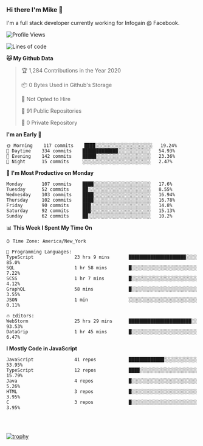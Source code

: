 ### Hi there I'm Mike 👋
I'm a full stack developer currently working for Infogain @ Facebook.

<!--START_SECTION:waka-->
![Profile Views](http://img.shields.io/badge/Profile%20Views-4-blue)

![Lines of code](https://img.shields.io/badge/From%20Hello%20World%20I%27ve%20Written-8.6%20million%20lines%20of%20code-blue)

**🐱 My Github Data** 

> 🏆 1,284 Contributions in the Year 2020
 > 
> 📦 0 Bytes Used in Github's Storage 
 > 
> 🚫 Not Opted to Hire
 > 
> 📜 91 Public Repositories
 > 
> 🔑 0 Private Repository 
 > 
**I'm an Early 🐤** 

```text
🌞 Morning    117 commits    ████░░░░░░░░░░░░░░░░░░░░░   19.24% 
🌆 Daytime    334 commits    █████████████░░░░░░░░░░░░   54.93% 
🌃 Evening    142 commits    █████░░░░░░░░░░░░░░░░░░░░   23.36% 
🌙 Night      15 commits     ░░░░░░░░░░░░░░░░░░░░░░░░░   2.47%

```
📅 **I'm Most Productive on Monday** 

```text
Monday       107 commits    ████░░░░░░░░░░░░░░░░░░░░░   17.6% 
Tuesday      52 commits     ██░░░░░░░░░░░░░░░░░░░░░░░   8.55% 
Wednesday    103 commits    ████░░░░░░░░░░░░░░░░░░░░░   16.94% 
Thursday     102 commits    ████░░░░░░░░░░░░░░░░░░░░░   16.78% 
Friday       90 commits     ███░░░░░░░░░░░░░░░░░░░░░░   14.8% 
Saturday     92 commits     ███░░░░░░░░░░░░░░░░░░░░░░   15.13% 
Sunday       62 commits     ██░░░░░░░░░░░░░░░░░░░░░░░   10.2%

```


📊 **This Week I Spent My Time On** 

```text
⌚︎ Time Zone: America/New_York

💬 Programming Languages: 
TypeScript               23 hrs 9 mins       █████████████████████░░░░   85.0% 
SQL                      1 hr 58 mins        █░░░░░░░░░░░░░░░░░░░░░░░░   7.22% 
SCSS                     1 hr 7 mins         █░░░░░░░░░░░░░░░░░░░░░░░░   4.12% 
GraphQL                  58 mins             █░░░░░░░░░░░░░░░░░░░░░░░░   3.55% 
JSON                     1 min               ░░░░░░░░░░░░░░░░░░░░░░░░░   0.11%

🔥 Editors: 
WebStorm                 25 hrs 29 mins      ███████████████████████░░   93.53% 
DataGrip                 1 hr 45 mins        █░░░░░░░░░░░░░░░░░░░░░░░░   6.47%

```

**I Mostly Code in JavaScript** 

```text
JavaScript               41 repos            █████████████░░░░░░░░░░░░   53.95% 
TypeScript               12 repos            ████░░░░░░░░░░░░░░░░░░░░░   15.79% 
Java                     4 repos             █░░░░░░░░░░░░░░░░░░░░░░░░   5.26% 
HTML                     3 repos             █░░░░░░░░░░░░░░░░░░░░░░░░   3.95% 
C                        3 repos             █░░░░░░░░░░░░░░░░░░░░░░░░   3.95%

```



<!--END_SECTION:waka-->

##### &nbsp;
[![trophy](https://github-profile-trophy.vercel.app/?username=uptonm&theme=dracula)](https://github.com/ryo-ma/github-profile-trophy)
